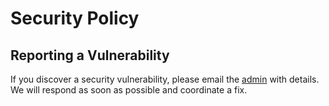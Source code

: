 # Security Policy

## Reporting a Vulnerability
If you discover a security vulnerability, please email the [admin](mailto:jkthysse@gmail.com) with details. We will respond as soon as possible and coordinate a fix.
